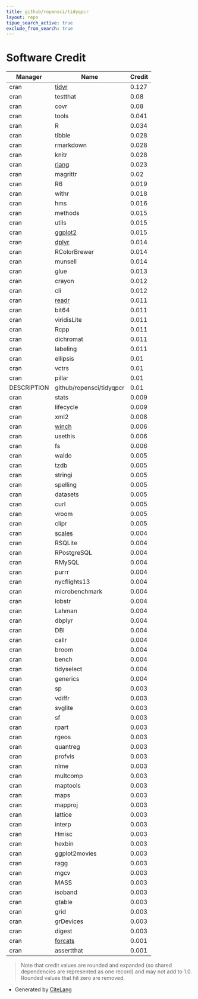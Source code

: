 ```yaml
---
title: github/ropensci/tidyqpcr
layout: repo
tipue_search_active: true
exclude_from_search: true
---
```

# Software Credit

|Manager|Name|Credit|
|-------|----|------|
|cran|[tidyr](https://tidyr.tidyverse.org)|0.127|
|cran|testthat|0.08|
|cran|covr|0.08|
|cran|tools|0.041|
|cran|R|0.034|
|cran|tibble|0.028|
|cran|rmarkdown|0.028|
|cran|knitr|0.028|
|cran|[rlang](https://rlang.r-lib.org)|0.023|
|cran|magrittr|0.02|
|cran|R6|0.019|
|cran|withr|0.018|
|cran|hms|0.016|
|cran|methods|0.015|
|cran|utils|0.015|
|cran|[ggplot2](https://ggplot2.tidyverse.org)|0.015|
|cran|[dplyr](https://dplyr.tidyverse.org)|0.014|
|cran|RColorBrewer|0.014|
|cran|munsell|0.014|
|cran|glue|0.013|
|cran|crayon|0.012|
|cran|cli|0.012|
|cran|[readr](https://readr.tidyverse.org)|0.011|
|cran|bit64|0.011|
|cran|viridisLite|0.011|
|cran|Rcpp|0.011|
|cran|dichromat|0.011|
|cran|labeling|0.011|
|cran|ellipsis|0.01|
|cran|vctrs|0.01|
|cran|pillar|0.01|
|DESCRIPTION|github/ropensci/tidyqpcr|0.01|
|cran|stats|0.009|
|cran|lifecycle|0.009|
|cran|xml2|0.008|
|cran|[winch](https://r-prof.github.io/winch/)|0.006|
|cran|usethis|0.006|
|cran|fs|0.006|
|cran|waldo|0.005|
|cran|tzdb|0.005|
|cran|stringi|0.005|
|cran|spelling|0.005|
|cran|datasets|0.005|
|cran|curl|0.005|
|cran|vroom|0.005|
|cran|clipr|0.005|
|cran|[scales](https://scales.r-lib.org)|0.004|
|cran|RSQLite|0.004|
|cran|RPostgreSQL|0.004|
|cran|RMySQL|0.004|
|cran|purrr|0.004|
|cran|nycflights13|0.004|
|cran|microbenchmark|0.004|
|cran|lobstr|0.004|
|cran|Lahman|0.004|
|cran|dbplyr|0.004|
|cran|DBI|0.004|
|cran|callr|0.004|
|cran|broom|0.004|
|cran|bench|0.004|
|cran|tidyselect|0.004|
|cran|generics|0.004|
|cran|sp|0.003|
|cran|vdiffr|0.003|
|cran|svglite|0.003|
|cran|sf|0.003|
|cran|rpart|0.003|
|cran|rgeos|0.003|
|cran|quantreg|0.003|
|cran|profvis|0.003|
|cran|nlme|0.003|
|cran|multcomp|0.003|
|cran|maptools|0.003|
|cran|maps|0.003|
|cran|mapproj|0.003|
|cran|lattice|0.003|
|cran|interp|0.003|
|cran|Hmisc|0.003|
|cran|hexbin|0.003|
|cran|ggplot2movies|0.003|
|cran|ragg|0.003|
|cran|mgcv|0.003|
|cran|MASS|0.003|
|cran|isoband|0.003|
|cran|gtable|0.003|
|cran|grid|0.003|
|cran|grDevices|0.003|
|cran|digest|0.003|
|cran|[forcats](https://forcats.tidyverse.org)|0.001|
|cran|assertthat|0.001|


> Note that credit values are rounded and expanded (so shared dependencies are represented as one record) and may not add to 1.0. Rounded values that hit zero are removed.


- Generated by [CiteLang](https://github.com/vsoch/citelang)
